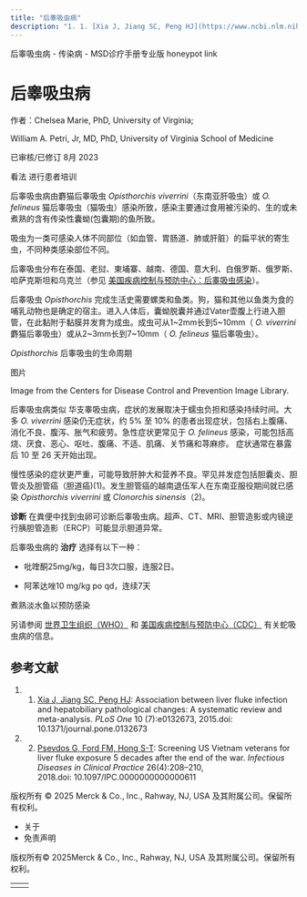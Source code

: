 ```yaml
---
title: "后睾吸虫病"
description: "1. 1. [Xia J, Jiang SC, Peng HJ](https://www.ncbi.nlm.nih.gov/pmc/articles/PMC4506038/): Association between liver fluke infection and hepatobiliary pathological changes: A systematic review and meta-analysis. _PLoS One_ 10 (7):e0132673, 2015.doi: 10.1371/journal.pone.0132673"
---
```


﻿后睾吸虫病 \- 传染病 \- MSD诊疗手册专业版 honeypot link

# 后睾吸虫病

作者：Chelsea Marie, PhD, University of Virginia;

William A. Petri, Jr, MD, PhD, University of Virginia School of Medicine

已审核/已修订 8月 2023

看法 进行患者培训

后睾吸虫病由麝猫后睾吸虫 _Opisthorchis viverrini_（东南亚肝吸虫）或 _O. felineus_ 猫后睾吸虫（猫吸虫）感染所致，感染主要通过食用被污染的、生的或未煮熟的含有传染性囊蚴(包囊期)的鱼所致。

吸虫为一类可感染人体不同部位（如血管、胃肠道、肺或肝脏）的扁平状的寄生虫，不同种类感染部位不同。

后睾吸虫分布在泰国、老挝、柬埔寨、越南、德国、意大利、白俄罗斯、俄罗斯、哈萨克斯坦和乌克兰（参见 [美国疾病控制与预防中心：后睾吸虫感染](https://www.cdc.gov/parasites/opisthorchis/index.html)）。

后睾吸虫 _Opisthorchis_ 完成生活史需要螺类和鱼类。狗，猫和其他以鱼类为食的哺乳动物也是确定的宿主。进入人体后，囊蚴脱囊并通过Vater壶腹上行进入胆管，在此黏附于黏膜并发育为成虫。成虫可从1~2mm长到5~10mm（ _O. viverrini_ 麝猫后睾吸虫）或从2~3mm长到7~10mm（ _O. felineus_ 猫后睾吸虫）。

_Opisthorchis_ 后睾吸虫的生命周期



图片

Image from the Centers for Disease Control and Prevention Image Library.

后睾吸虫病类似 华支睾吸虫病，症状的发展取决于蠕虫负担和感染持续时间。大多 _O. viverrini_ 感染仍无症状，约 5% 至 10% 的患者出现症状，包括右上腹痛、消化不良、腹泻、胀气和疲劳。急性症状更常见于 _O. felineus_ 感染，可能包括高烧、厌食、恶心、呕吐、腹痛、不适、肌痛、关节痛和荨麻疹。 症状通常在暴露后 10 至 26 天开始出现。

慢性感染的症状更严重，可能导致肝肿大和营养不良。罕见并发症包括胆囊炎、胆管炎及胆管癌（胆道癌)(1)。发生胆管癌的越南退伍军人在东南亚服役期间就已感染 _Opisthorchis viverrini_ 或 _Clonorchis sinensis_（2)。

**诊断** 在粪便中找到虫卵可诊断后睾吸虫病。超声、CT、MRI、胆管造影或内镜逆行胰胆管造影（ERCP）可能显示胆道异常。

后睾吸虫病的 **治疗** 选择有以下一种：

- 吡喹酮25mg/kg，每日3次口服，连服2日。

- 阿苯达唑10 mg/kg po qd，连续7天


煮熟淡水鱼以预防感染

另请参阅 [世界卫生组织（WHO）](https://www.who.int/news-room/questions-and-answers/item/neglected-tropical-diseases-opisthorchiasis) 和 [美国疾病控制与预防中心（CDC）](https://www.cdc.gov/parasites/opisthorchis/index.html) 有关蛇吸虫病的信息。

## 参考文献

1. 1. [Xia J, Jiang SC, Peng HJ](https://www.ncbi.nlm.nih.gov/pmc/articles/PMC4506038/): Association between liver fluke infection and hepatobiliary pathological changes: A systematic review and meta-analysis. _PLoS One_ 10 (7):e0132673, 2015.doi: 10.1371/journal.pone.0132673

2. 2. [Psevdos G, Ford FM, Hong S-T](http://www.ncbi.nlm.nih.gov/pmc/articles/PMC6039373/): Screening US Vietnam veterans for liver fluke exposure 5 decades after the end of the war. _Infectious Diseases in Clinical Practice_ 26(4):208–210, 2018.doi: 10.1097/IPC.0000000000000611




版权所有 © 2025
Merck & Co., Inc., Rahway, NJ, USA 及其附属公司。保留所有权利。

- 关于
- 免责声明

版权所有© 2025Merck & Co., Inc., Rahway, NJ, USA 及其附属公司。保留所有权利。

|     |     |
| --- | --- |
|  |  |